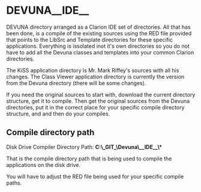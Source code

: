 # DEVUNA__IDE__
DEVUNA directory arranged as a Clarion IDE set of directories. All that has been done, is a compile of the existing sources using 
the RED file provided that points to the LibSrc and Template directories for these specific applications. Everything is issolated 
inot it's own directories so you do not have to add all the Devuna classes and templates into your common Clarion directories.

The KiSS application directory is Mr. Mark Riffey's sources with all his changes. The Class Viewer application directory 
is currently the version from the Devuna directory (there will be some changes).

If you need the original sources to start with, download the current directory structure, get it to compile. Then get the original sources 
from the Devuna directories, put it in the correct place for your specific compile directory structure, and and then do your compiles.

## Compile directory path

Disk Drive Compiler Directory Path: **C:\\\_GIT\_\\Devuna\\\_\_IDE\_\_\\\***

That is the compile directory path that is being used to compile the applications on the disk drive. 

You will have to adjust the RED file being used for your specific compile paths. 



